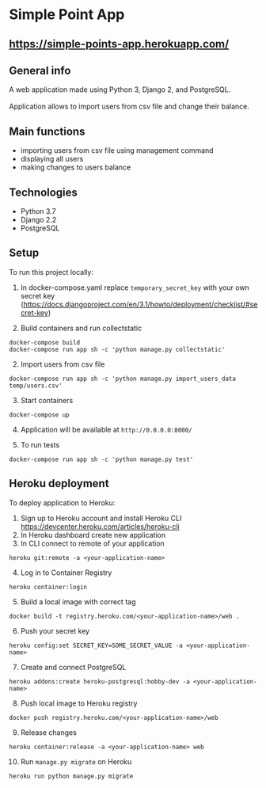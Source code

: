# Simple Point App

## https://simple-points-app.herokuapp.com/

## General info

A web application made using Python 3, Django 2, and PostgreSQL.  
<br/>Application allows to import users from csv file and change their balance.

## Main functions

* importing users from csv file using management command
* displaying all users 
* making changes to users balance

## Technologies

* Python 3.7
* Django 2.2
* PostgreSQL

## Setup

To run this project locally:

1. In docker-compose.yaml replace `temporary_secret_key` with your own secret
   key (https://docs.djangoproject.com/en/3.1/howto/deployment/checklist/#secret-key)
   

2. Build containers and run collectstatic
```
docker-compose build
docker-compose run app sh -c 'python manage.py collectstatic'
```
2. Import users from csv file
```
docker-compose run app sh -c 'python manage.py import_users_data temp/users.csv'
```
3. Start containers
```
docker-compose up
```
4. Application will be available at `http://0.0.0.0:8000/`
   

5. To run tests
```
docker-compose run app sh -c 'python manage.py test'
```

## Heroku deployment

To deploy application to Heroku:

1. Sign up to Heroku account and install Heroku CLI https://devcenter.heroku.com/articles/heroku-cli
2. In Heroku dashboard create new application
3. In CLI connect to remote of your application

```
heroku git:remote -a <your-application-name>
```

4. Log in to Container Registry

```
heroku container:login
```

5. Build a local image with correct tag

```
docker build -t registry.heroku.com/<your-application-name>/web .
```

6. Push your secret key

```
heroku config:set SECRET_KEY=SOME_SECRET_VALUE -a <your-application-name>
```

7. Create and connect PostgreSQL

```
heroku addons:create heroku-postgresql:hobby-dev -a <your-application-name>
```

8. Push local image to Heroku registry

```
docker push registry.heroku.com/<your-application-name>/web
```

9. Release changes

```
heroku container:release -a <your-application-name> web
```

10. Run `manage.py migrate` on Heroku

```
heroku run python manage.py migrate
```
